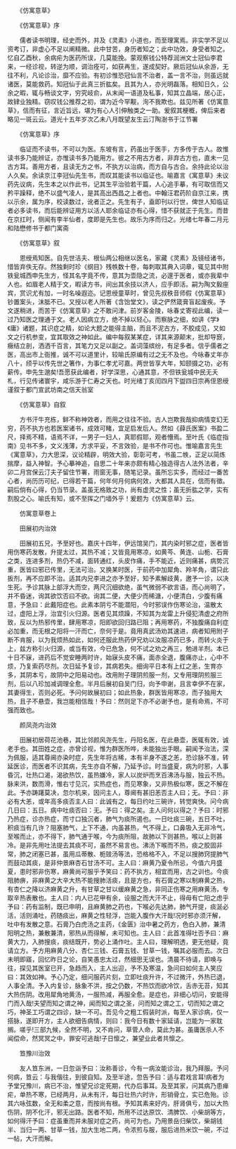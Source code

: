 <!-- { "loadSidebar": true } -->


　　《仿寓意草》

　　《仿寓意草》序

　　儒者读书明理，经史而外，并及《灵素》小道也，而至理寓焉。非实学不足以资考订，非虚心不足以阐精微。此中甘苦，身历者知之；此中功效，身受者知之。忆自乙酉秋，余病疟为医药所误，几莫能挽。蒙观察钱公特荐润洲文士冠仙李君来，一经诊视，转逆为顺，调治痊可，如获再生，遂成契好。厥后冠仙从余游，无往不利，凡论诊治，靡不应验。有初诊惟恐冠仙言不治者，盖一言不治，则虽远就诸医，莫能救药。知冠仙于此真三折肱矣。且其为人，亦光明磊落。相知日久，公余之暇，辄与畅谈文字，穷究岐俞，从末闻一语道及私事，知其立晶端，居心正，故肄业独精。窃叹钱公推荐之初，谓为近今罕觏，洵不我欺也。兹见所著《仿寓意草》，信而有征，言近旨远，堪为有心人引伸触类之一助。爰叙其梗概，俾后来者略见一斑云云。道光十五年岁次乙未八月既望友生云汀陶澍书于江节署

　　《仿寓意草》序

　　临证而不读书，不可以为医。东坡有言，药虽出于医手，方多传于古人。故惟读书多乃能辨证，亦惟读书多乃能用方。彼之不用古方者，非弃古方也，直未一见古方耳。善用方者，且读无方之书，不执方以治病，而方自与古合。余持此论以治人久矣。余读京江李冠仙先生书，而叹其能读书以临证也。喻嘉言《寓意草》未议药先议病，先生本之以作此书，记其生平治验若干篇，人心追手摹，有可取信而又矜平躁释，绝不以盛气凌人，是其高出西昌之上者也。中翰汪君药阶自京江来，携以示余，属为序，校读数过，讹者正之。先生有子，盍即刊以行世，俾世人知临证者必多读书，而后能辨证用方以活人耶余临证亦有心得，惜不获就正于先生。而昔在京扛时，侧闻有李半仙者，度即是先生也。故乐为序而归之。光绪七年春二月元和陆懋修书于都门寓斋

　　《仿寓意草》叙

　　恩绶焉知医。自先世洁夫、根仙两公相继以医名，家藏《灵素》及镜经诸书，惜皆弃佚无存。然独剩时珍《纲目》残帙数十卷，每刺取其典入词章，辄见其中附铁瓮城西申先生方，怪其名字竟不传，意其为壶隐之流，必邃于医者，或亦我辈中人也。如眉老人精于文，暇读方书，间出其余技以济人，应手即活。嗣为陶文毅座宾，赏识尤有加，一时名噪遐迩。记恩绶童草时，曾见先叔秩音师假《仿寓意草》钞置案头，沫胝不已。又授以老人所著《含饴堂文》，读之俨然箴膏盲起废疾。予文遂稍进，而苦于《仿寓意草》之不敢问津。前岁客金陵，咏春丈寄视此编，读一过乃知医之理通于文。老人因病立方，绝不掉以轻心。而察脉之细，如讲《学》《庸》诸题，其识症之精，如论大题之能得主脑，而且不泥古方，不胶成见，又如文之行机参变，宜其取效之神如此。编中每叙某某症，详其来源颠末，批却导窾，癥结立剖，洒洒千百言，其笔力又足以副之。盖词藻缤纷，有足多者。信乎儒者之医，高出市上衙推，诚不可以道里计，较喻氏原编有过之无不及也。今咏春丈年亦八十，颀乎以传先世之箸作，为事仁孝尤可嘉。两世皆享大年，知颐摄之功，必有薪传。申先生邈矣!吾愿获此编者，好学深思，心通其意，不但铁瓮城中民无夭札，行见传诸寰宇，咸乐游于仁寿之天也。时光绪丁亥闰四月下盥四日宗再侄恩绶谨叙于都门宣武坊南之信天翁室

　　《仿寓意草》自叙

　　方书汗牛充栋，鲜不称神效者，而用之往往不验。古人岂欺我哉抑病情变幻无穷，药不执方也若医案诸书，成效可睹，宜足启发后人。然如《薛氏医案》书盈二尺，择焉不精，语焉不详，一男子一妇人，真耶假耶，观者懵焉。至叶氏《临症指南》见书不多，文义浅薄，方求平妥，不言效验，是书不作可也。惟喻嘉言先生《寓意草》，力大思深，议论精辟，明效大验，彰彰可考，书虽二帙，正足以简炼揣摩，益入神智。予心摹神追，自思二十年来亦颇有精心独造得古人法外法者，辛卯二月宫保云汀夫子留住节署，雨窗无事，随笔记录。虽所忘实多，而经过一番苦心者，尚历历可纪，已得若干篇，何年何月何病何效，大都其人具在，信而有徵。嗣后倘有心得，仍当节录。盖虽无格致之功，尚有虚灵之性；虽无折肱之学，实有割股之心。喻氏有知，或不至挥之门墙外乎！爰题为《仿寓意草》云。

　　仿寓意草卷上

　　田展初内治效

　　田展初五兄，予至好也。嘉庆十四年，伊远馆吴门，其内染时邪之症，医者皆用伤寒药发散，升提太过，其热不减；又皆竟用寒凉，如黄芩、黄连、山栀、石膏之类，连进多剂，热仍不减，面转通红，头皮作痛，手不能近，近则痛甚，病势沉重，医皆曰邪已传里，无法可治。又换某时医，于前药中加犀角、羚羊角，谓只此扳剂，再不应即不治。适其内兄李进之亦予至好，知予素解歧黄，邀予一诊，以决生死。予诊其脉上部浮大而空，两尺沉细欲绝，虽气微弱不欲言语，而心尚明了，并不昏迷，询其欲饮否曰不欲。询其二便，大便少而稀溏，小便清白，少腹有痛意，予急曰：此戴阳症也。此素本阴亏不能潜阳，今时邪误作伤寒论治，温散太过，虚阳上浮，治宜引火归源。医者见其烦躁，不知其为龙雷上升侵犯清虚之府所致，反以为热邪传里，肆用寒凉，阳即欲回归路已阻；再用寒药，不独腹痛自利症必加重，而无根之阳将一汗而亡，奈何于是。竟用真武汤劝其速进，病者知用附子断不肯服，以为我烦热如此，如何还服此热药伊兄劝以汝服凉药已多，而转火炎于上，兹方称引火归源，或当有效，今已危急，何不试之劝之再三，勉进半剂。本已十日不寐，进药后不觉安睡两时许，始寐头皮不痛，面赤全退，腹痛亦止，心中不烦，乃复索药尽剂。次日延予复诊，其病若失。细询平日本有上红之恙，生育亦多，其阴本亏，故阴中之阳易动也。改用附子理阴煎服一剂，又专用理阴煎服三剂，后以八珍加减调理全愈。半月后展初自吴门归，向予申谢，且言幸伊不在家，其妻得生，否则必死。予问何故展初曰；如此热象，群医皆用寒凉，而子独用大热，且子不悬壶，我岂能相信哉！予曰：然则足下亦不必谢予也，是有命焉，不可强而致也。

　　颜凤尧内治效

　　田展初居荷花池巷，其比邻颜风尧先生，丹阳名医，在此悬壶，医辄有效，诚老手也。其田姓之症，亦曾诊视，惟为群医所哗，未能独出手眼。嗣闻予治法，深为佩服，适其尊阃亦染时症，先生年将古稀，本有半身不遂之恙，恐诊脉不准，转延医诊，而医者不识其病，先生亦自不解，乃延予诊。时当盛夏，病为时邪，人事昏沉，壮热口渴，渴欲热饮，虽热嫌冷，家人以炭炉而烹百沸汤与服，独云不热。脉来洪，数而滑，惟右寸见沉，实热症也，而见寒象，又非热极似寒，医之不解在此。予亦踌躇莫决，忽尔机来，因问主人，尊阃有甚旧恙否主人曰；无。予曰：非必有大恙，或年高多痰否主人曰：此诚有之，每日约吐三碗许，转觉爽快。问今病几日曰：五日。病中吐痰否曰：无。予曰：得之矣。主人问何以得之？予曰：时邪乃热症，诊亦热症，而寸口独沉者，肺气为痰所遏也。一日吐痰三碗，五日不吐，积痰当有几许？阻塞肺气，上下不通，内虽甚热，气不得上，口鼻吸入无非冷气，至喉而止，亦不得下，肺气通于喉，今为痰所阻，故肺以下则甚热，喉以上则甚冷。是非先用吐法提去其痰不可，虽然不易言也。沸汤下喉而不热，痰之胶固非常，肺之闭塞已甚，虽用瓜蒂散、栀豉汤等法，恐格格不入，不足以搜肺窍提肺气而鼓动其痰，是非仲景麻杏石甘汤不可。主人曰：麻黄乃夏令所忌，今值六月盛夏，患时邪非伤寒，麻黄尚可服乎予笑曰：药不执方，相宜而用，古之训也。今痰阻肺痹，非麻黄之大辛大热不能搜肺活痰，且是方也，有石膏之寒以制麻黄之热，有杏仁之降以济麻黄之升，有甘草之甘以缓麻黄之急，非同正伤寒之用麻黄汤，专取辛热表散也。主人曰：内人已花甲有余，设服之而大汗不止，得毋有亡阳之虑乎予曰：药有监制，既已申明，且麻黄肺之药也，下喉必先达肺，肺气开提，痰涎必活，活则涌吐，药随痰出，麻黄之性轻浮，岂能入腹作大汗哉!况时邪亦须汗解，吐中有发散之意。石膏乃白虎汤之主药，《金匮》治中暑之药方，色白入肺，兼清阳明之热，兼散兼清，邪热从而得解，未可知也。主人曰：此首准得吐否予曰：麻黄大力，入肺搜痰，痰结既开，势必上涌作吐。主人曰，理解明透，更无他疑，竟请立方。予方用麻黄八分、杏仁三钱、石膏五钱、甘草一钱，嘱其必服而去。次日未明即寤，回忆昨日之论，自笑愚忠太过，然细思无误也。清晨不待请，即唤与往，探见其医室已开，急趋而入，主人出迎，予不及寒温，急问曰如何主人笑应曰：其效如神。予心乃定，细问服药片刻，立即吐痰升许，不过微汗，外热已退，人事全清。予入内复诊，脉象不洪，按之仍数，不热饮而欲冷饮，舌赤无苔，知其大热伤阴。改用犀角地黄汤，一服热减，再服全愈。是症也，非细心切问，安能得门而入哉!夫望而知之谓之神，闻而知之谓之圣，问而知之谓之工，切而知之谓之巧，神圣工巧谓之四诊，缺一不可。吾见今之粗工假装时派，每至人家诊病，仅一搭脉，遂即开方，主人欲细告病情，则曰：我今日有数十家延请，岂能为一家耽搁。嗟乎!三部九候，全然不明，又不肯问，草菅人命，莫此为甚。虽庸医杀人不闻偿命，然冥冥之中，罪安可逃哉!子日懔之，兼望业此者共懔之。

　　笪豫川治效

　　友人笪东洲，一日忽诣予曰：汝称善诊，今有一病汝能诊治，我乃拜服。予问何病，笪云：与我偕往，到彼自知。及至半途，忽告予曰：适与君戏言耳!病者为予堂兄豫川，病已不治，惟望兄诊定死期，代办后事耳。及至其家，问其病乃患瘅疟，单热不寒，已经两月，从未有汗，每日壮热六时许，形销骨立，实已危殆。诊其六咏弦数，全无和柔之意，而按尚有根。予知其素来好内，肝肾俱亏，加以大热伤阴，阴不化汗，邪无出路。医者不知，所用不过达原饮、清脾饮、小柴胡等方，如何得汗予曰：症虽重而并未服对症之药，尚可为也。乃用景岳归柴饮，柴胡钱半、当归一两、甘草一钱，加大生地二两，令浓煎与服，服后进热米饮一碗，不过一帖，大汗而解。

